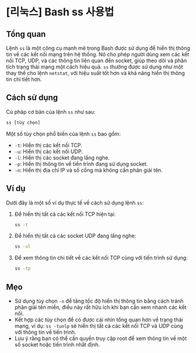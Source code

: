 # [리눅스] Bash ss 사용법

## Tổng quan
Lệnh `ss` là một công cụ mạnh mẽ trong Bash được sử dụng để hiển thị thông tin về các kết nối mạng trên hệ thống. Nó cho phép người dùng xem các kết nối TCP, UDP, và các thông tin liên quan đến socket, giúp theo dõi và phân tích trạng thái mạng một cách hiệu quả. `ss` thường được sử dụng như một thay thế cho lệnh `netstat`, với hiệu suất tốt hơn và khả năng hiển thị thông tin chi tiết hơn.

## Cách sử dụng
Cú pháp cơ bản của lệnh `ss` như sau:

```bash
ss [tùy chọn]
```

Một số tùy chọn phổ biến của lệnh `ss` bao gồm:

- `-t`: Hiển thị các kết nối TCP.
- `-u`: Hiển thị các kết nối UDP.
- `-l`: Hiển thị các socket đang lắng nghe.
- `-p`: Hiển thị thông tin về tiến trình đang sử dụng socket.
- `-n`: Hiển thị địa chỉ IP và số cổng mà không cần phân giải tên.

## Ví dụ
Dưới đây là một số ví dụ thực tế về cách sử dụng lệnh `ss`:

1. Để hiển thị tất cả các kết nối TCP hiện tại:

   ```bash
   ss -t
   ```

2. Để hiển thị tất cả các socket UDP đang lắng nghe:

   ```bash
   ss -ul
   ```

3. Để xem thông tin chi tiết về các kết nối TCP cùng với tiến trình sử dụng:

   ```bash
   ss -tp
   ```

## Mẹo
- Sử dụng tùy chọn `-n` để tăng tốc độ hiển thị thông tin bằng cách tránh phân giải tên miền, điều này rất hữu ích khi bạn cần xem nhanh các kết nối.
- Kết hợp các tùy chọn để có được cái nhìn tổng quan hơn về trạng thái mạng, ví dụ: `ss -tunlp` sẽ hiển thị tất cả các kết nối TCP và UDP cùng với thông tin về tiến trình.
- Lưu ý rằng bạn có thể cần quyền truy cập root để xem thông tin về một số socket hoặc tiến trình nhất định.